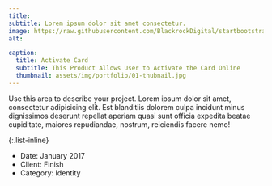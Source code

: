 ```yaml
---
title: 
subtitle: Lorem ipsum dolor sit amet consectetur.
image: https://raw.githubusercontent.com/BlackrockDigital/startbootstrap-agency/master/src/assets/img/portfolio/01-full.jpg
alt: 

caption:
  title: Activate Card
  subtitle: This Product Allows User to Activate the Card Online
  thumbnail: assets/img/portfolio/01-thubnail.jpg
---
```

Use this area to describe your project. Lorem ipsum dolor sit amet, consectetur adipisicing elit. Est blanditiis dolorem culpa incidunt minus dignissimos deserunt repellat aperiam quasi sunt officia expedita beatae cupiditate, maiores repudiandae, nostrum, reiciendis facere nemo!

{:.list-inline}
- Date: January 2017
- Client: Finish
- Category: Identity

